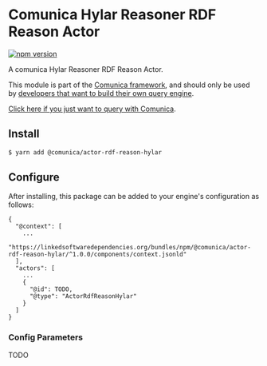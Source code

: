 # Comunica Hylar Reasoner RDF Reason Actor

[![npm version](https://badge.fury.io/js/%40comunica%2Factor-rdf-reason-hylar.svg)](https://www.npmjs.com/package/@comunica/actor-rdf-reason-hylar)

A comunica Hylar Reasoner RDF Reason Actor.

This module is part of the [Comunica framework](https://github.com/comunica/comunica),
and should only be used by [developers that want to build their own query engine](https://comunica.dev/docs/modify/).

[Click here if you just want to query with Comunica](https://comunica.dev/docs/query/).

## Install

```bash
$ yarn add @comunica/actor-rdf-reason-hylar
```

## Configure

After installing, this package can be added to your engine's configuration as follows:
```text
{
  "@context": [
    ...
    "https://linkedsoftwaredependencies.org/bundles/npm/@comunica/actor-rdf-reason-hylar/^1.0.0/components/context.jsonld"  
  ],
  "actors": [
    ...
    {
      "@id": TODO,
      "@type": "ActorRdfReasonHylar"
    }
  ]
}
```

### Config Parameters

TODO
